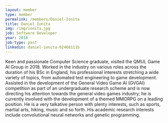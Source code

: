 ```yaml
---
layout: member
type: member
permalink: /members/Daniel-Ionita
title: Daniel Ionita
img: /img/ionita.jpg
job: Software Developer
year: 2018
job-type: past
linkedin: daniel-ionita-02468111b
---
```


Keen and passionate Computer Science graduate, visited the QMUL Game AI Group in 2018. Worked in the industry on various roles across the duration of his BSc in England, his professional interests stretching a wide variety of topics, from automated test engineering to game development. Assisted in the development of the General Video Game AI (GVGAI) competition as part of an undergraduate research scheme and is now directing his attention towards the general video games industry; he is currently involved with the development of a themed MMORPG on a leading position. He is a very talkative person with plenty interests, such as sports, martial arts, hiking, music and so forth. His academic research interests include convolutional neural networks and genetic programming.
